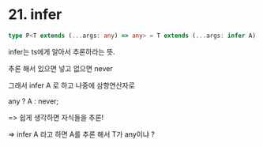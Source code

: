 # 21. infer

```typescript
type P<T extends (...args: any) => any> = T extends (...args: infer A) => any ? A : never;
```

infer는 ts에게 알아서 추론하라는 뜻.

추론 해서 있으면 넣고 없으면 never



그래서 infer A 로 하고 나중에 삼항연산자로

any ? A :  never;



\=> 쉽게 생각하면 자식들을 추론!

\=> infer A 라고 하면 A를 추론 해서 T가 any이냐 ?

